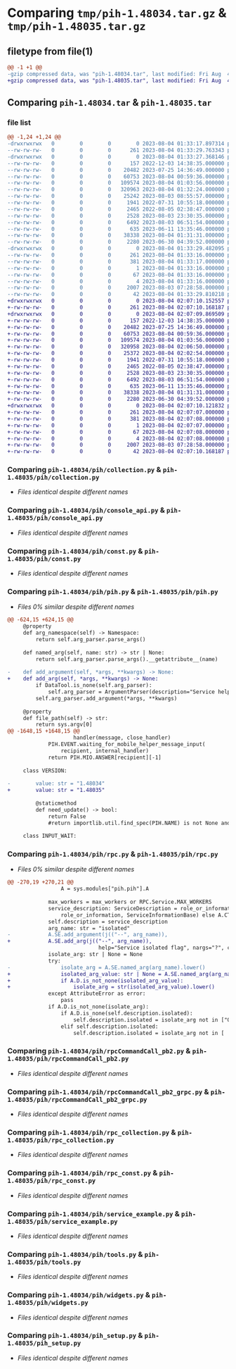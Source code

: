 # Comparing `tmp/pih-1.48034.tar.gz` & `tmp/pih-1.48035.tar.gz`

## filetype from file(1)

```diff
@@ -1 +1 @@
-gzip compressed data, was "pih-1.48034.tar", last modified: Fri Aug  4 01:33:29 2023, max compression
+gzip compressed data, was "pih-1.48035.tar", last modified: Fri Aug  4 02:07:09 2023, max compression
```

## Comparing `pih-1.48034.tar` & `pih-1.48035.tar`

### file list

```diff
@@ -1,24 +1,24 @@
-drwxrwxrwx   0        0        0        0 2023-08-04 01:33:17.897314 pih-1.48034/
--rw-rw-rw-   0        0        0      261 2023-08-04 01:33:29.763343 pih-1.48034/PKG-INFO
-drwxrwxrwx   0        0        0        0 2023-08-04 01:33:27.368146 pih-1.48034/pih/
--rw-rw-rw-   0        0        0      157 2022-12-03 14:38:35.000000 pih-1.48034/pih/__init__.py
--rw-rw-rw-   0        0        0    20482 2023-07-25 14:36:49.000000 pih-1.48034/pih/collection.py
--rw-rw-rw-   0        0        0    60753 2023-08-04 00:59:36.000000 pih-1.48034/pih/console_api.py
--rw-rw-rw-   0        0        0   109574 2023-08-04 01:03:56.000000 pih-1.48034/pih/const.py
--rw-rw-rw-   0        0        0   320963 2023-08-04 01:32:24.000000 pih-1.48034/pih/pih.py
--rw-rw-rw-   0        0        0    25242 2023-08-03 08:55:57.000000 pih-1.48034/pih/rpc.py
--rw-rw-rw-   0        0        0     1941 2022-07-31 10:55:18.000000 pih-1.48034/pih/rpcCommandCall_pb2.py
--rw-rw-rw-   0        0        0     2465 2022-08-05 02:38:47.000000 pih-1.48034/pih/rpcCommandCall_pb2_grpc.py
--rw-rw-rw-   0        0        0     2528 2023-08-03 23:30:35.000000 pih-1.48034/pih/rpc_collection.py
--rw-rw-rw-   0        0        0     6492 2023-08-03 06:51:54.000000 pih-1.48034/pih/rpc_const.py
--rw-rw-rw-   0        0        0      635 2023-06-11 13:35:46.000000 pih-1.48034/pih/service_example.py
--rw-rw-rw-   0        0        0    38338 2023-08-04 01:31:31.000000 pih-1.48034/pih/tools.py
--rw-rw-rw-   0        0        0     2280 2023-06-30 04:39:52.000000 pih-1.48034/pih/widgets.py
-drwxrwxrwx   0        0        0        0 2023-08-04 01:33:29.482095 pih-1.48034/pih.egg-info/
--rw-rw-rw-   0        0        0      261 2023-08-04 01:33:16.000000 pih-1.48034/pih.egg-info/PKG-INFO
--rw-rw-rw-   0        0        0      381 2023-08-04 01:33:17.000000 pih-1.48034/pih.egg-info/SOURCES.txt
--rw-rw-rw-   0        0        0        1 2023-08-04 01:33:16.000000 pih-1.48034/pih.egg-info/dependency_links.txt
--rw-rw-rw-   0        0        0       67 2023-08-04 01:33:16.000000 pih-1.48034/pih.egg-info/requires.txt
--rw-rw-rw-   0        0        0        4 2023-08-04 01:33:16.000000 pih-1.48034/pih.egg-info/top_level.txt
--rw-rw-rw-   0        0        0     2007 2023-08-03 07:28:58.000000 pih-1.48034/pih_setup.py
--rw-rw-rw-   0        0        0       42 2023-08-04 01:33:29.810218 pih-1.48034/setup.cfg
+drwxrwxrwx   0        0        0        0 2023-08-04 02:07:10.152557 pih-1.48035/
+-rw-rw-rw-   0        0        0      261 2023-08-04 02:07:10.168187 pih-1.48035/PKG-INFO
+drwxrwxrwx   0        0        0        0 2023-08-04 02:07:09.869509 pih-1.48035/pih/
+-rw-rw-rw-   0        0        0      157 2022-12-03 14:38:35.000000 pih-1.48035/pih/__init__.py
+-rw-rw-rw-   0        0        0    20482 2023-07-25 14:36:49.000000 pih-1.48035/pih/collection.py
+-rw-rw-rw-   0        0        0    60753 2023-08-04 00:59:36.000000 pih-1.48035/pih/console_api.py
+-rw-rw-rw-   0        0        0   109574 2023-08-04 01:03:56.000000 pih-1.48035/pih/const.py
+-rw-rw-rw-   0        0        0   320958 2023-08-04 02:06:50.000000 pih-1.48035/pih/pih.py
+-rw-rw-rw-   0        0        0    25372 2023-08-04 02:02:54.000000 pih-1.48035/pih/rpc.py
+-rw-rw-rw-   0        0        0     1941 2022-07-31 10:55:18.000000 pih-1.48035/pih/rpcCommandCall_pb2.py
+-rw-rw-rw-   0        0        0     2465 2022-08-05 02:38:47.000000 pih-1.48035/pih/rpcCommandCall_pb2_grpc.py
+-rw-rw-rw-   0        0        0     2528 2023-08-03 23:30:35.000000 pih-1.48035/pih/rpc_collection.py
+-rw-rw-rw-   0        0        0     6492 2023-08-03 06:51:54.000000 pih-1.48035/pih/rpc_const.py
+-rw-rw-rw-   0        0        0      635 2023-06-11 13:35:46.000000 pih-1.48035/pih/service_example.py
+-rw-rw-rw-   0        0        0    38338 2023-08-04 01:31:31.000000 pih-1.48035/pih/tools.py
+-rw-rw-rw-   0        0        0     2280 2023-06-30 04:39:52.000000 pih-1.48035/pih/widgets.py
+drwxrwxrwx   0        0        0        0 2023-08-04 02:07:10.121832 pih-1.48035/pih.egg-info/
+-rw-rw-rw-   0        0        0      261 2023-08-04 02:07:07.000000 pih-1.48035/pih.egg-info/PKG-INFO
+-rw-rw-rw-   0        0        0      381 2023-08-04 02:07:08.000000 pih-1.48035/pih.egg-info/SOURCES.txt
+-rw-rw-rw-   0        0        0        1 2023-08-04 02:07:07.000000 pih-1.48035/pih.egg-info/dependency_links.txt
+-rw-rw-rw-   0        0        0       67 2023-08-04 02:07:08.000000 pih-1.48035/pih.egg-info/requires.txt
+-rw-rw-rw-   0        0        0        4 2023-08-04 02:07:08.000000 pih-1.48035/pih.egg-info/top_level.txt
+-rw-rw-rw-   0        0        0     2007 2023-08-03 07:28:58.000000 pih-1.48035/pih_setup.py
+-rw-rw-rw-   0        0        0       42 2023-08-04 02:07:10.168187 pih-1.48035/setup.cfg
```

### Comparing `pih-1.48034/pih/collection.py` & `pih-1.48035/pih/collection.py`

 * *Files identical despite different names*

### Comparing `pih-1.48034/pih/console_api.py` & `pih-1.48035/pih/console_api.py`

 * *Files identical despite different names*

### Comparing `pih-1.48034/pih/const.py` & `pih-1.48035/pih/const.py`

 * *Files identical despite different names*

### Comparing `pih-1.48034/pih/pih.py` & `pih-1.48035/pih/pih.py`

 * *Files 0% similar despite different names*

```diff
@@ -624,15 +624,15 @@
     @property
     def arg_namespace(self) -> Namespace:
         return self.arg_parser.parse_args()
 
     def named_arg(self, name: str) -> str | None:
         return self.arg_parser.parse_args().__getattribute__(name)
     
-    def add_argument(self, *args, **kwargs) -> None:
+    def add_arg(self, *args, **kwargs) -> None:
         if DataTool.is_none(self.arg_parser):
             self.arg_parser = ArgumentParser(description="Service help")
         self.arg_parser.add_argument(*args, **kwargs)
     
     @property
     def file_path(self) -> str:
         return sys.argv[0]
@@ -1648,15 +1648,15 @@
                     handler(message, close_handler)  
             PIH.EVENT.waiting_for_mobile_helper_message_input(
                 recipient, internal_handler)
             return PIH.MIO.ANSWER[recipient][-1] 
 
     class VERSION:
 
-        value: str = "1.48034"
+        value: str = "1.48035"
 
         @staticmethod
         def need_update() -> bool:
             return False
             #return importlib.util.find_spec(PIH.NAME) is not None and PIH.VERSION.value < PIH.VERSION.remote()
     
     class INPUT_WAIT:
```

### Comparing `pih-1.48034/pih/rpc.py` & `pih-1.48035/pih/rpc.py`

 * *Files 0% similar despite different names*

```diff
@@ -270,19 +270,21 @@
                 A = sys.modules["pih.pih"].A
 
             max_workers = max_workers or RPC.Service.MAX_WORKERS
             service_description: ServiceDescription = role_or_information if isinstance(
                 role_or_information, ServiceInformationBase) else A.CT_SR.description(role_or_information)
             self.description = service_description
             arg_name: str = "isolated"
-            A.SE.add_argument(j(("--", arg_name)),
+            A.SE.add_arg(j(("--", arg_name)),
                             help="Service isolated flag", nargs="?", const=1, type=str, default=None)
             isolate_arg: str | None = None
             try:
-                isolate_arg = A.SE.named_arg(arg_name).lower()
+                isolated_arg_value: str | None = A.SE.named_arg(arg_name)
+                if A.D.is_not_none(isolated_arg_value):
+                    isolate_arg = str(isolated_arg_value).lower()
             except AttributeError as error:
                 pass
             if A.D.is_not_none(isolate_arg):
                 if A.D.is_none(self.description.isolated):
                     self.description.isolated = isolate_arg not in ["0", "no", "false"]
                 elif self.description.isolated:
                     self.description.isolated = isolate_arg not in [
```

### Comparing `pih-1.48034/pih/rpcCommandCall_pb2.py` & `pih-1.48035/pih/rpcCommandCall_pb2.py`

 * *Files identical despite different names*

### Comparing `pih-1.48034/pih/rpcCommandCall_pb2_grpc.py` & `pih-1.48035/pih/rpcCommandCall_pb2_grpc.py`

 * *Files identical despite different names*

### Comparing `pih-1.48034/pih/rpc_collection.py` & `pih-1.48035/pih/rpc_collection.py`

 * *Files identical despite different names*

### Comparing `pih-1.48034/pih/rpc_const.py` & `pih-1.48035/pih/rpc_const.py`

 * *Files identical despite different names*

### Comparing `pih-1.48034/pih/service_example.py` & `pih-1.48035/pih/service_example.py`

 * *Files identical despite different names*

### Comparing `pih-1.48034/pih/tools.py` & `pih-1.48035/pih/tools.py`

 * *Files identical despite different names*

### Comparing `pih-1.48034/pih/widgets.py` & `pih-1.48035/pih/widgets.py`

 * *Files identical despite different names*

### Comparing `pih-1.48034/pih_setup.py` & `pih-1.48035/pih_setup.py`

 * *Files identical despite different names*


